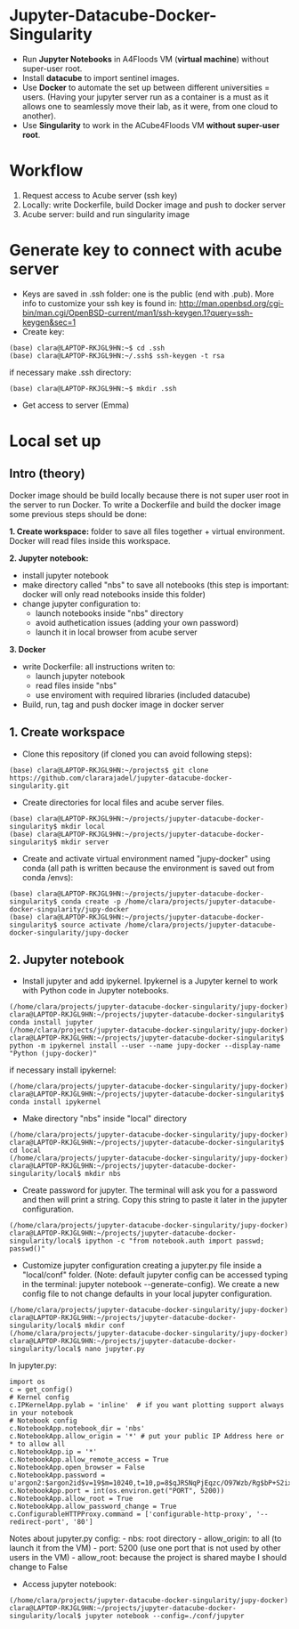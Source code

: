 # Jupyter-Datacube-Docker-Singularity
- Run **Jupyter Notebooks** in A4Floods VM (**virtual machine**) without super-user root. 
- Install **datacube** to import sentinel images. 
- Use **Docker** to automate the set up between different universities = users. (Having your jupyter server run as a container is a must as it allows one to seamlessly move their lab, as it were, from one cloud to another). 
- Use **Singularity** to work in the ACube4Floods VM **without super-user root**.

# Workflow
1. Request access to Acube server (ssh key)
2. Locally: write Dockerfile, build Docker image and push to docker server
3. Acube server: build and run singularity image

# Generate key to connect with acube server
- Keys are saved in .ssh folder: one is the public (end with .pub). More info to customize your ssh key is found in: http://man.openbsd.org/cgi-bin/man.cgi/OpenBSD-current/man1/ssh-keygen.1?query=ssh-keygen&sec=1
- Create key:

```
(base) clara@LAPTOP-RKJGL9HN:~$ cd .ssh
(base) clara@LAPTOP-RKJGL9HN:~/.ssh$ ssh-keygen -t rsa
```
if necessary make .ssh directory:
```
(base) clara@LAPTOP-RKJGL9HN:~$ mkdir .ssh
```
- Get access to server (Emma)

# Local set up
## Intro (theory)
Docker image should be build locally because there is not super user root in the server to run Docker. To write a Dockerfile and build the docker image some previous steps should be done:

**1. Create workspace:** folder to save all files together + virtual environment. Docker will read files inside this workspace.

**2. Jupyter notebook:** 
    
   - install jupyter notebook
   - make directory called "nbs" to save all notebooks (this step is important: docker will only read notebooks inside this folder)
   - change jupyter configuration to:
        - launch notebooks inside "nbs" directory
        - avoid authetication issues (adding your own password)
        - launch it in local browser from acube server

**3. Docker**

   - write Dockerfile: all instructions writen to: 
        - launch jupyter notebook 
        - read files inside "nbs" 
        - use enviroment with required libraries (included datacube)
   - Build, run, tag and push docker image in docker server
  
  ## 1. Create workspace
  - Clone this repository (if cloned you can avoid following steps):
  ```
  (base) clara@LAPTOP-RKJGL9HN:~/projects$ git clone https://github.com/clararajadel/jupyter-datacube-docker-singularity.git
  ```
- Create directories for local files and acube server files.
```
(base) clara@LAPTOP-RKJGL9HN:~/projects/jupyter-datacube-docker-singularity$ mkdir local
(base) clara@LAPTOP-RKJGL9HN:~/projects/jupyter-datacube-docker-singularity$ mkdir server
```
- Create and activate virtual environment named "jupy-docker" using conda (all path is written because the environment is saved out from conda /envs):
```
(base) clara@LAPTOP-RKJGL9HN:~/projects/jupyter-datacube-docker-singularity$ conda create -p /home/clara/projects/jupyter-datacube-docker-singularity/jupy-docker
(base) clara@LAPTOP-RKJGL9HN:~/projects/jupyter-datacube-docker-singularity$ source activate /home/clara/projects/jupyter-datacube-docker-singularity/jupy-docker
```
## 2. Jupyter notebook
- Install jupyter and add ipykernel. Ipykernel is a  Jupyter kernel to work with Python code in Jupyter notebooks.
```
(/home/clara/projects/jupyter-datacube-docker-singularity/jupy-docker) clara@LAPTOP-RKJGL9HN:~/projects/jupyter-datacube-docker-singularity$ conda install jupyter
(/home/clara/projects/jupyter-datacube-docker-singularity/jupy-docker) clara@LAPTOP-RKJGL9HN:~/projects/jupyter-datacube-docker-singularity$ python -m ipykernel install --user --name jupy-docker --display-name "Python (jupy-docker)"
```
if necessary install ipykernel:
```
(/home/clara/projects/jupyter-datacube-docker-singularity/jupy-docker) clara@LAPTOP-RKJGL9HN:~/projects/jupyter-datacube-docker-singularity$ conda install ipykernel
```

- Make directory "nbs" inside "local" directory
 ```
 (/home/clara/projects/jupyter-datacube-docker-singularity/jupy-docker) clara@LAPTOP-RKJGL9HN:~/projects/jupyter-datacube-docker-singularity$ cd local
 (/home/clara/projects/jupyter-datacube-docker-singularity/jupy-docker) clara@LAPTOP-RKJGL9HN:~/projects/jupyter-datacube-docker-singularity/local$ mkdir nbs
 ```
 - Create password for jupyter. The terminal will ask you for a password and then will print a string. Copy this string to paste it later in the jupyter configuration.
 ```
 (/home/clara/projects/jupyter-datacube-docker-singularity/jupy-docker) clara@LAPTOP-RKJGL9HN:~/projects/jupyter-datacube-docker-singularity/local$ ipython -c "from notebook.auth import passwd; passwd()"
 ```
- Customize jupyter configuration creating a jupyter.py file inside a "local/conf" folder. (Note: default jupyter config can be accessed typing in the terminal: jupyter notebook --generate-config). We create a new config file to not change defaults in your local jupyter configuration.
```
(/home/clara/projects/jupyter-datacube-docker-singularity/jupy-docker) clara@LAPTOP-RKJGL9HN:~/projects/jupyter-datacube-docker-singularity/local$ mkdir conf
(/home/clara/projects/jupyter-datacube-docker-singularity/jupy-docker) clara@LAPTOP-RKJGL9HN:~/projects/jupyter-datacube-docker-singularity/local$ nano jupyter.py
```
In jupyter.py:
```
import os
c = get_config()
# Kernel config
c.IPKernelApp.pylab = 'inline'  # if you want plotting support always in your notebook
# Notebook config
c.NotebookApp.notebook_dir = 'nbs'
c.NotebookApp.allow_origin = '*' # put your public IP Address here or * to allow all
c.NotebookApp.ip = '*'
c.NotebookApp.allow_remote_access = True
c.NotebookApp.open_browser = False
c.NotebookApp.password = u'argon2:$argon2id$v=19$m=10240,t=10,p=8$qJRSNqPjEqzc/O97Wzb/Rg$bP+S2ixO8Zh3N/h4HRobxg'
c.NotebookApp.port = int(os.environ.get("PORT", 5200))
c.NotebookApp.allow_root = True
c.NotebookApp.allow_password_change = True
c.ConfigurableHTTPProxy.command = ['configurable-http-proxy', '--redirect-port', '80']
```
    
   Notes about jupyter.py config:
        - nbs: root directory
        - allow_origin: to all (to launch it from the VM)
        - port: 5200 (use one port that is not used by other users in the VM)
        - allow_root: because the project is shared maybe I should change to False

- Access jupyter notebook:
```
(/home/clara/projects/jupyter-datacube-docker-singularity/jupy-docker) clara@LAPTOP-RKJGL9HN:~/projects/jupyter-datacube-docker-singularity/local$ jupyter notebook --config=./conf/jupyter
```
